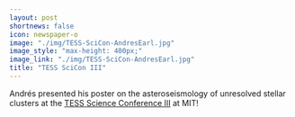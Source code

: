 ```yaml
---
layout: post
shortnews: false
icon: newspaper-o
image: "./img/TESS-SciCon-AndresEarl.jpg"
image_style: "max-height: 400px;"
image_link: "./img/TESS-SciCon-AndresEarl.jpg"
title: "TESS SciCon III"
---
```


Andrés presented his poster on the asteroseismology of unresolved stellar clusters at the <a href="https://tsc.mit.edu">TESS Science Conference III</a> at MIT! 
